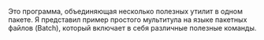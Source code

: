 Это программа, объединяющая несколько полезных утилит в одном пакете. Я представил пример простого мультитула на языке пакетных файлов (Batch), который включает в себя различные полезные команды.
